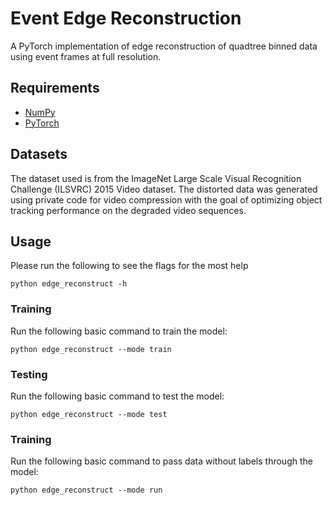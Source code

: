 # Event Edge Reconstruction
A PyTorch implementation of edge reconstruction of quadtree binned data using event frames at full resolution.

## Requirements
- [NumPy](https://www.numpy.org/)
- [PyTorch](https://pytorch.org/)

## Datasets
The dataset used is from the ImageNet Large Scale Visual Recognition Challenge (ILSVRC) 2015 Video dataset. The distorted data was generated using private code for video compression with the goal of optimizing object tracking performance on the degraded video sequences.

## Usage

Please run the following to see the flags for the most help
```
python edge_reconstruct -h
```

### Training
Run the following basic command to train the model:
```
python edge_reconstruct --mode train
```

### Testing
Run the following basic command to test the model:
```
python edge_reconstruct --mode test
```

### Training
Run the following basic command to pass data without labels through the model:
```
python edge_reconstruct --mode run
```